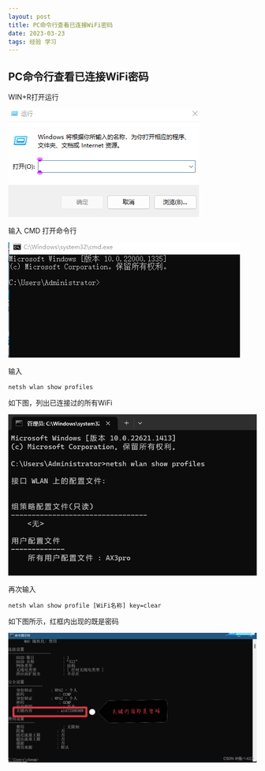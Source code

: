 ```yaml
---
layout: post
title: PC命令行查看已连接WiFi密码
date: 2023-03-23 
tags: 经验 学习    
---
```


## PC命令行查看已连接WiFi密码

WIN+R打开运行

![](../images/posts/github/032301.png)

输入 CMD  打开命令行

![](../images/posts/github/032302.png)

输入

```
netsh wlan show profiles
```

如下图，列出已连接过的所有WiFi

![](../images/posts/github/032303.png)

再次输入

```
netsh wlan show profile [WiFi名称] key=clear
```

如下图所示，红框内出现的既是密码

![](../images/posts/github/032304.png)
